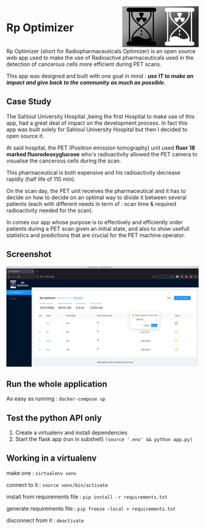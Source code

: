 
<img align="right" width="200" src="./docs/bw.png">
<h1> Rp Optimizer </h1>
<br>
Rp Optimizer (short for Radiopharmaceuticals Optimizer) is an open source web app used to make the use of Radioactive pharmaceuticals used in the detection of cancerous cells more efficient during PET scans.

This app was designed and built with one goal in mind : **_use IT to make an impact and give back to the community as much as possible._**



## Case Study
The Sahloul University Hospital ,being the first Hospital to make use of this app, had a great deal of impact on the development process. In fact this app was built solely for Sahloul University Hospital but then I decided to open source it.

At said hospital, the PET (Positron emission tomography) unit used **fluor 18 marked fluorodeoxyglucose** who's radioactivity allowed the PET camera to visualise the cancerous cells during the scan.

This pharmaceutical is both expensive and his radioactivity decrease rapidly (half life of 110 min).

On the scan day, the PET unit receives the pharmaceutical and it has to decide on how to decide on an optimal way to divide it between several patients (each with different needs in term of : scan time & required radioactivity needed for the scan).

In comes our app whose purpose is to effectively and efficiently order patients during a PET scan given an initial state, and also to show usefull statistics and predictions that are crucial for the PET machine operator.

## Screenshot

![Screenshot](./docs/Screenshot_Beta.png)

## Run the whole application

As easy as running : `docker-compose up`

## Test the python API only

1. Create a virtualenv and install dependencies
2. Start the flask app (run in subshell)
   `(source '.env' && python app.py)`

## Working in a virtualenv

make one :
`virtualenv venv`

connect to it :
`source venv/bin/activate`

install from requirements file :
`pip install -r requirements.txt`

generate requirements file :
`pip freeze —local > requirements.txt`

disconnect from it :
`deactivate`
